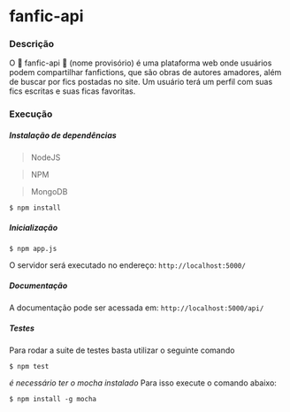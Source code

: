 # fanfic-api

### Descrição

O :ledger: fanfic-api :ledger: (nome provisório) é uma plataforma web onde usuários podem compartilhar fanfictions, que são obras de autores amadores, além de buscar por fics postadas no site. Um usuário terá um perfil com suas fics escritas e suas ficas favoritas.


### Execução

##### Instalação de dependências

> NodeJS

> NPM

> MongoDB

``` 
$ npm install 
```

##### Inicialização
``` 
$ npm app.js 
```
O servidor será executado no endereço:  `http://localhost:5000/`

##### Documentação
A documentação pode ser acessada em: `http://localhost:5000/api/`

##### Testes
Para rodar a suite de testes basta utilizar o seguinte comando
``` 
$ npm test 
```

_é necessário ter o mocha instalado_
Para isso execute o comando abaixo:
``` 
$ npm install -g mocha 
```
